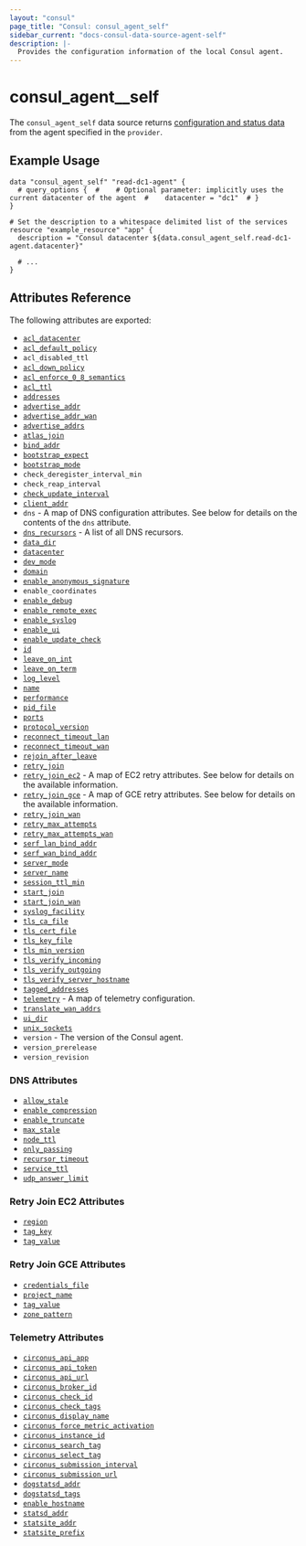 ```yaml
---
layout: "consul"
page_title: "Consul: consul_agent_self"
sidebar_current: "docs-consul-data-source-agent-self"
description: |-
  Provides the configuration information of the local Consul agent.
---
```


# consul\_agent_\_self

The `consul_agent_self` data source returns
[configuration and status data](https://www.consul.io/docs/agent/http/agent.html#agent_self)
from the agent specified in the `provider`.

## Example Usage

```
data "consul_agent_self" "read-dc1-agent" {
  # query_options {  #    # Optional parameter: implicitly uses the current datacenter of the agent  #    datacenter = "dc1"  # }
}

# Set the description to a whitespace delimited list of the services
resource "example_resource" "app" {
  description = "Consul datacenter ${data.consul_agent_self.read-dc1-agent.datacenter}"

  # ...
}
```

## Attributes Reference

The following attributes are exported:

* [`acl_datacenter`](https://www.consul.io/docs/agent/options.html#acl_datacenter)
* [`acl_default_policy`](https://www.consul.io/docs/agent/options.html#acl_default_policy)
* `acl_disabled_ttl`
* [`acl_down_policy`](https://www.consul.io/docs/agent/options.html#acl_down_policy)
* [`acl_enforce_0_8_semantics`](https://www.consul.io/docs/agent/options.html#acl_enforce_version_8)
* [`acl_ttl`](https://www.consul.io/docs/agent/options.html#acl_ttl)
* [`addresses`](https://www.consul.io/docs/agent/options.html#addresses)
* [`advertise_addr`](https://www.consul.io/docs/agent/options.html#_advertise)
* [`advertise_addr_wan`](https://www.consul.io/docs/agent/options.html#_advertise-wan)
* [`advertise_addrs`](https://www.consul.io/docs/agent/options.html#advertise_addrs)
* [`atlas_join`](https://www.consul.io/docs/agent/options.html#_atlas_join)
* [`bind_addr`](https://www.consul.io/docs/agent/options.html#_bind)
* [`bootstrap_expect`](https://www.consul.io/docs/agent/options.html#_bootstrap_expect)
* [`bootstrap_mode`](https://www.consul.io/docs/agent/options.html#_bootstrap)
* `check_deregister_interval_min`
* `check_reap_interval`
* [`check_update_interval`](https://www.consul.io/docs/agent/options.html#check_update_interval)
* [`client_addr`](https://www.consul.io/docs/agent/options.html#_client)
* `dns` - A map of DNS configuration attributes.  See below for details on the
  contents of the `dns` attribute.
* [`dns_recursors`](https://www.consul.io/docs/agent/options.html#recursors) - A
  list of all DNS recursors.
* [`data_dir`](https://www.consul.io/docs/agent/options.html#_data_dir)
* [`datacenter`](https://www.consul.io/docs/agent/options.html#_datacenter)
* [`dev_mode`](https://www.consul.io/docs/agent/options.html#_dev)
* [`domain`](https://www.consul.io/docs/agent/options.html#_domain)
* [`enable_anonymous_signature`](https://www.consul.io/docs/agent/options.html#disable_anonymous_signature)
* `enable_coordinates`
* [`enable_debug`](https://www.consul.io/docs/agent/options.html#enable_debug)
* [`enable_remote_exec`](https://www.consul.io/docs/agent/options.html#disable_remote_exec)
* [`enable_syslog`](https://www.consul.io/docs/agent/options.html#_syslog)
* [`enable_ui`](https://www.consul.io/docs/agent/options.html#_ui)
* [`enable_update_check`](https://www.consul.io/docs/agent/options.html#disable_update_check)
* [`id`](https://www.consul.io/docs/agent/options.html#_node_id)
* [`leave_on_int`](https://www.consul.io/docs/agent/options.html#skip_leave_on_interrupt)
* [`leave_on_term`](https://www.consul.io/docs/agent/options.html#leave_on_terminate)
* [`log_level`](https://www.consul.io/docs/agent/options.html#_log_level)
* [`name`](https://www.consul.io/docs/agent/options.html#_node)
* [`performance`](https://www.consul.io/docs/agent/options.html#performance)
* [`pid_file`](https://www.consul.io/docs/agent/options.html#_pid_file)
* [`ports`](https://www.consul.io/docs/agent/options.html#ports)
* [`protocol_version`](https://www.consul.io/docs/agent/options.html#_protocol)
* [`reconnect_timeout_lan`](https://www.consul.io/docs/agent/options.html#reconnect_timeout)
* [`reconnect_timeout_wan`](https://www.consul.io/docs/agent/options.html#reconnect_timeout_wan)
* [`rejoin_after_leave`](https://www.consul.io/docs/agent/options.html#_rejoin)
* [`retry_join`](https://www.consul.io/docs/agent/options.html#retry_join)
* [`retry_join_ec2`](https://www.consul.io/docs/agent/options.html#retry_join_ec2) -
  A map of EC2 retry attributes.  See below for details on the available
  information.
* [`retry_join_gce`](https://www.consul.io/docs/agent/options.html#retry_join_gce) -
  A map of GCE retry attributes.  See below for details on the available
  information.
* [`retry_join_wan`](https://www.consul.io/docs/agent/options.html#_retry_join_wan)
* [`retry_max_attempts`](https://www.consul.io/docs/agent/options.html#_retry_max)
* [`retry_max_attempts_wan`](https://www.consul.io/docs/agent/options.html#_retry_max_wan)
* [`serf_lan_bind_addr`](https://www.consul.io/docs/agent/options.html#_serf_lan_bind)
* [`serf_wan_bind_addr`](https://www.consul.io/docs/agent/options.html#_serf_wan_bind)
* [`server_mode`](https://www.consul.io/docs/agent/options.html#_server)
* [`server_name`](https://www.consul.io/docs/agent/options.html#server_name)
* [`session_ttl_min`](https://www.consul.io/docs/agent/options.html#session_ttl_min)
* [`start_join`](https://www.consul.io/docs/agent/options.html#start_join)
* [`start_join_wan`](https://www.consul.io/docs/agent/options.html#start_join_wan)
* [`syslog_facility`](https://www.consul.io/docs/agent/options.html#syslog_facility)
* [`tls_ca_file`](https://www.consul.io/docs/agent/options.html#ca_file)
* [`tls_cert_file`](https://www.consul.io/docs/agent/options.html#cert_file)
* [`tls_key_file`](https://www.consul.io/docs/agent/options.html#key_file)
* [`tls_min_version`](https://www.consul.io/docs/agent/options.html#tls_min_version)
* [`tls_verify_incoming`](https://www.consul.io/docs/agent/options.html#verify_incoming)
* [`tls_verify_outgoing`](https://www.consul.io/docs/agent/options.html#verify_outgoing)
* [`tls_verify_server_hostname`](https://www.consul.io/docs/agent/options.html#verify_server_hostname)
* [`tagged_addresses`](https://www.consul.io/docs/agent/options.html#translate_wan_addrs)
* [`telemetry`](https://www.consul.io/docs/agent/options.html#telemetry) - A map
  of telemetry configuration.
* [`translate_wan_addrs`](https://www.consul.io/docs/agent/options.html#translate_wan_addrs)
* [`ui_dir`](https://www.consul.io/docs/agent/options.html#ui_dir)
* [`unix_sockets`](https://www.consul.io/docs/agent/options.html#unix_sockets)
* `version` - The version of the Consul agent.
* `version_prerelease`
* `version_revision`

### DNS Attributes

* [`allow_stale`](https://www.consul.io/docs/agent/options.html#allow_stale)
* [`enable_compression`](https://www.consul.io/docs/agent/options.html#disable_compression)
* [`enable_truncate`](https://www.consul.io/docs/agent/options.html#enable_truncate)
* [`max_stale`](https://www.consul.io/docs/agent/options.html#max_stale)
* [`node_ttl`](https://www.consul.io/docs/agent/options.html#node_ttl)
* [`only_passing`](https://www.consul.io/docs/agent/options.html#only_passing)
* [`recursor_timeout`](https://www.consul.io/docs/agent/options.html#recursor_timeout)
* [`service_ttl`](https://www.consul.io/docs/agent/options.html#service_ttl)
* [`udp_answer_limit`](https://www.consul.io/docs/agent/options.html#udp_answer_limit)

### Retry Join EC2 Attributes

* [`region`](https://www.consul.io/docs/agent/options.html#region)
* [`tag_key`](https://www.consul.io/docs/agent/options.html#tag_key)
* [`tag_value`](https://www.consul.io/docs/agent/options.html#tag_value)

### Retry Join GCE Attributes

* [`credentials_file`](https://www.consul.io/docs/agent/options.html#credentials_file)
* [`project_name`](https://www.consul.io/docs/agent/options.html#project_name)
* [`tag_value`](https://www.consul.io/docs/agent/options.html#tag_value)
* [`zone_pattern`](https://www.consul.io/docs/agent/options.html#zone_pattern)

### Telemetry Attributes

* [`circonus_api_app`](https://www.consul.io/docs/agent/options.html#telemetry-circonus_api_app)
* [`circonus_api_token`](https://www.consul.io/docs/agent/options.html#telemetry-circonus_api_token)
* [`circonus_api_url`](https://www.consul.io/docs/agent/options.html#telemetry-circonus_api_url)
* [`circonus_broker_id`](https://www.consul.io/docs/agent/options.html#telemetry-circonus_broker_id)
* [`circonus_check_id`](https://www.consul.io/docs/agent/options.html#telemetry-circonus_check_id)
* [`circonus_check_tags`](https://www.consul.io/docs/agent/options.html#telemetry-circonus_check_tags)
* [`circonus_display_name`](https://www.consul.io/docs/agent/options.html#telemetry-circonus_check_display_name)
* [`circonus_force_metric_activation`](https://www.consul.io/docs/agent/options.html#telemetry-circonus_check_force_metric_activation)
* [`circonus_instance_id`](https://www.consul.io/docs/agent/options.html#telemetry-circonus_check_instance_id)
* [`circonus_search_tag`](https://www.consul.io/docs/agent/options.html#telemetry-circonus_check_search_tag)
* [`circonus_select_tag`](https://www.consul.io/docs/agent/options.html#telemetry-circonus_broker_select_tag)
* [`circonus_submission_interval`](https://www.consul.io/docs/agent/options.html#telemetry-circonus_submission_interval)
* [`circonus_submission_url`](https://www.consul.io/docs/agent/options.html#telemetry-circonus_submission_url)
* [`dogstatsd_addr`](https://www.consul.io/docs/agent/options.html#telemetry-dogstatsd_addr)
* [`dogstatsd_tags`](https://www.consul.io/docs/agent/options.html#telemetry-dogstatsd_tags)
* [`enable_hostname`](https://www.consul.io/docs/agent/options.html#telemetry-disable_hostname)
* [`statsd_addr`](https://www.consul.io/docs/agent/options.html#telemetry-statsd_address)
* [`statsite_addr`](https://www.consul.io/docs/agent/options.html#telemetry-statsite_address)
* [`statsite_prefix`](https://www.consul.io/docs/agent/options.html#telemetry-statsite_prefix)
